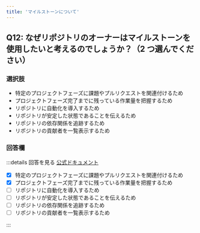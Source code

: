 ```yaml
---
title: 'マイルストーンについて'
---
```


## Q12: なぜリポジトリのオーナーはマイルストーンを使用したいと考えるのでしょうか？（2 つ選んでください）

### 選択肢

- 特定のプロジェクトフェーズに課題やプルリクエストを関連付けるため
- プロジェクトフェーズ完了までに残っている作業量を把握するため
- リポジトリに自動化を導入するため
- リポジトリが安定した状態であることを伝えるため
- リポジトリの依存関係を追跡するため
- リポジトリの貢献者を一覧表示するため

### 回答欄

:::details 回答を見る
[公式ドキュメント](https://docs.github.com/ja/issues/using-labels-and-milestones-to-track-work/about-milestones)

- [x] 特定のプロジェクトフェーズに課題やプルリクエストを関連付けるため
- [x] プロジェクトフェーズ完了までに残っている作業量を把握するため
- [ ] リポジトリに自動化を導入するため
- [ ] リポジトリが安定した状態であることを伝えるため
- [ ] リポジトリの依存関係を追跡するため
- [ ] リポジトリの貢献者を一覧表示するため

:::

